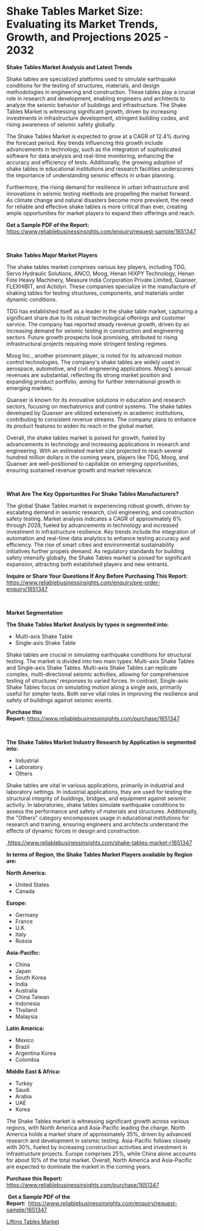 <p><h1>Shake Tables Market Size: Evaluating its Market Trends, Growth, and Projections 2025 - 2032</h1></p><p><strong>Shake Tables Market Analysis and Latest Trends</strong></p>
<p><p>Shake tables are specialized platforms used to simulate earthquake conditions for the testing of structures, materials, and design methodologies in engineering and construction. These tables play a crucial role in research and development, enabling engineers and architects to analyze the seismic behavior of buildings and infrastructure. The Shake Tables Market is witnessing significant growth, driven by increasing investments in infrastructure development, stringent building codes, and rising awareness of seismic safety globally.</p><p>The Shake Tables Market is expected to grow at a CAGR of 12.4% during the forecast period. Key trends influencing this growth include advancements in technology, such as the integration of sophisticated software for data analysis and real-time monitoring, enhancing the accuracy and efficiency of tests. Additionally, the growing adoption of shake tables in educational institutions and research facilities underscores the importance of understanding seismic effects in urban planning.</p><p>Furthermore, the rising demand for resilience in urban infrastructure and innovations in seismic testing methods are propelling the market forward. As climate change and natural disasters become more prevalent, the need for reliable and effective shake tables is more critical than ever, creating ample opportunities for market players to expand their offerings and reach.</p></p>
<p><strong>Get a Sample PDF of the Report:&nbsp;</strong> <a href="https://www.reliablebusinessinsights.com/enquiry/request-sample/1651347?utm_campaign=2234&utm_medium=2&utm_source=Github&utm_content=ia&utm_term=17022025&utm_id=shake-tables">https://www.reliablebusinessinsights.com/enquiry/request-sample/1651347</a></p>
<p>&nbsp;</p>
<p><strong>Shake Tables Major Market Players</strong></p>
<p><p>The shake tables market comprises various key players, including TDG, Servo Hydraulic Solutions, ANCO, Moog, Henan HIXPY Technology, Henan Fote Heavy Machinery, Measure India Corporation Private Limited, Quanser, FLEXHIBIT, and Actidyn. These companies specialize in the manufacture of shaking tables for testing structures, components, and materials under dynamic conditions.</p><p>TDG has established itself as a leader in the shake table market, capturing a significant share due to its robust technological offerings and customer service. The company has reported steady revenue growth, driven by an increasing demand for seismic testing in construction and engineering sectors. Future growth prospects look promising, attributed to rising infrastructural projects requiring more stringent testing regimes.</p><p>Moog Inc., another prominent player, is noted for its advanced motion control technologies. The company's shake tables are widely used in aerospace, automotive, and civil engineering applications. Moog's annual revenues are substantial, reflecting its strong market position and expanding product portfolio, aiming for further international growth in emerging markets.</p><p>Quanser is known for its innovative solutions in education and research sectors, focusing on mechatronics and control systems. The shake tables developed by Quanser are utilized extensively in academic institutions, contributing to consistent revenue streams. The company plans to enhance its product features to widen its reach in the global market.</p><p>Overall, the shake tables market is poised for growth, fueled by advancements in technology and increasing applications in research and engineering. With an estimated market size projected to reach several hundred million dollars in the coming years, players like TDG, Moog, and Quanser are well-positioned to capitalize on emerging opportunities, ensuring sustained revenue growth and market relevance.</p></p>
<p>&nbsp;</p>
<p><strong>What Are The Key Opportunities For Shake Tables Manufacturers?</strong></p>
<p><p>The global Shake Tables market is experiencing robust growth, driven by escalating demand in seismic research, civil engineering, and construction safety testing. Market analysis indicates a CAGR of approximately 6% through 2028, fueled by advancements in technology and increased investment in infrastructure resilience. Key trends include the integration of automation and real-time data analytics to enhance testing accuracy and efficiency. The rise of smart cities and environmental sustainability initiatives further propels demand. As regulatory standards for building safety intensify globally, the Shake Tables market is poised for significant expansion, attracting both established players and new entrants.</p></p>
<p><strong>Inquire or Share Your Questions If Any Before Purchasing This Report:</strong> <a href="https://www.reliablebusinessinsights.com/enquiry/pre-order-enquiry/1651347?utm_campaign=2234&utm_medium=2&utm_source=Github&utm_content=ia&utm_term=17022025&utm_id=shake-tables">https://www.reliablebusinessinsights.com/enquiry/pre-order-enquiry/1651347</a></p>
<p>&nbsp;</p>
<p><strong>Market Segmentation</strong></p>
<p><strong>The Shake Tables Market Analysis by types is segmented into:</strong></p>
<p><ul><li>Multi-axis Shake Table</li><li>Single-axis Shake Table</li></ul></p>
<p><p>Shake tables are crucial in simulating earthquake conditions for structural testing. The market is divided into two main types: Multi-axis Shake Tables and Single-axis Shake Tables. Multi-axis Shake Tables can replicate complex, multi-directional seismic activities, allowing for comprehensive testing of structures’ responses to varied forces. In contrast, Single-axis Shake Tables focus on simulating motion along a single axis, primarily useful for simpler tests. Both serve vital roles in improving the resilience and safety of buildings against seismic events.</p></p>
<p><strong>Purchase this Report:&nbsp;</strong><a href="https://www.reliablebusinessinsights.com/purchase/1651347?utm_campaign=2234&utm_medium=2&utm_source=Github&utm_content=ia&utm_term=17022025&utm_id=shake-tables">https://www.reliablebusinessinsights.com/purchase/1651347</a></p>
<p>&nbsp;</p>
<p><strong>The Shake Tables Market Industry Research by Application is segmented into:</strong></p>
<p><ul><li>Industrial</li><li>Laboratory</li><li>Others</li></ul></p>
<p><p>Shake tables are vital in various applications, primarily in industrial and laboratory settings. In industrial applications, they are used for testing the structural integrity of buildings, bridges, and equipment against seismic activity. In laboratories, shake tables simulate earthquake conditions to assess the performance and safety of materials and structures. Additionally, the "Others" category encompasses usage in educational institutions for research and training, ensuring engineers and architects understand the effects of dynamic forces in design and construction.</p></p>
<p><a href="https://www.reliablebusinessinsights.com/shake-tables-market-r1651347?utm_campaign=2234&utm_medium=2&utm_source=Github&utm_content=ia&utm_term=17022025&utm_id=shake-tables">&nbsp;https://www.reliablebusinessinsights.com/shake-tables-market-r1651347</a></p>
<p><strong>In terms of Region, the Shake Tables Market Players available by Region are:</strong></p>
<p>
    <p> <strong> North America: </strong>
        <ul>
            <li>United States</li>
            <li>Canada</li>
        </ul>
        </p> 
    <p> <strong> Europe: </strong>
        <ul>
            <li>Germany</li>
            <li>France</li>
            <li>U.K.</li>
            <li>Italy</li>
            <li>Russia</li>
        </ul>
        </p> 
    <p> <strong> Asia-Pacific: </strong>
        <ul>
            <li>China</li>
            <li>Japan</li>
            <li>South Korea</li>
            <li>India</li>
            <li>Australia</li>
            <li>China Taiwan</li>
            <li>Indonesia</li>
            <li>Thailand</li>
            <li>Malaysia</li>
        </ul>
        </p> 
    <p> <strong> Latin America: </strong>
        <ul>
            <li>Mexico</li>
            <li>Brazil</li>
            <li>Argentina Korea</li>
            <li>Colombia</li>
        </ul>
        </p> 
    <p> <strong> Middle East & Africa: </strong>
        <ul>
            <li>Turkey</li>
            <li>Saudi</li>
            <li>Arabia</li>
            <li>UAE</li>
            <li>Korea</li>
        </ul>
    </p>
    </p>
<p><p>The Shake Tables market is witnessing significant growth across various regions, with North America and Asia-Pacific leading the charge. North America holds a market share of approximately 35%, driven by advanced research and development in seismic testing. Asia-Pacific follows closely with 30%, fueled by increasing construction activities and investment in infrastructure projects. Europe comprises 25%, while China alone accounts for about 10% of the total market. Overall, North America and Asia-Pacific are expected to dominate the market in the coming years.</p></p>
<p><strong>Purchase this Report: </strong><a href="https://www.reliablebusinessinsights.com/purchase/1651347?utm_campaign=2234&utm_medium=2&utm_source=Github&utm_content=ia&utm_term=17022025&utm_id=shake-tables">https://www.reliablebusinessinsights.com/purchase/1651347</a></p>
<p>&nbsp;<strong>Get a Sample PDF of the Report:&nbsp;&nbsp;</strong><a href="https://www.reliablebusinessinsights.com/enquiry/request-sample/1651347?utm_campaign=2234&utm_medium=2&utm_source=Github&utm_content=ia&utm_term=17022025&utm_id=shake-tables">https://www.reliablebusinessinsights.com/enquiry/request-sample/1651347</a></p>
<p><strong></strong></p>
<p><p><a href="https://github.com/hillsmyung726/Market-Research-Report-List-1/blob/main/lifting-tables-market.md?utm_campaign=2234&utm_medium=2&utm_source=Github&utm_content=ia&utm_term=17022025&utm_id=shake-tables">Lifting Tables Market</a></p></p>